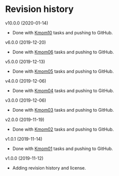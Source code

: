 Revision history
===============

v10.0.0 (2020-01-14)

* Done with [Kmom10](https://dbwebb.se/kurser/design-v2/kmom10) tasks and pushing to GitHub.

v6.0.0 (2019-12-20)

* Done with [Kmom06](https://dbwebb.se/kurser/design-v2/kmom06) tasks and pushing to GitHub.

v5.0.0 (2019-12-13)

* Done with [Kmom05](https://dbwebb.se/kurser/design-v2/kmom05) tasks and pushing to GitHub.

v4.0.0 (2019-12-06)

* Done with [Kmom04](https://dbwebb.se/kurser/design-v2/kmom04) tasks and pushing to GitHub.

v3.0.0 (2019-12-06)

* Done with [Kmom03](https://dbwebb.se/uppgift/bygg-ett-tema-med-vertikalt-och-horisontellt-grid) tasks and pushing to GitHub.

v2.0.0 (2019-11-19)

* Done with [Kmom02](https://dbwebb.se/uppgift/bygg-ett-less-tema-till-kursen-design) tasks and pushing to GitHub.

v1.0.1 (2019-11-14)

* Done with [Kmom01](https://dbwebb.se/uppgift/bygg-en-redovisa-sida-till-kursen-design) tasks and pushing to GitHub.

v1.0.0 (2019-11-12)

* Adding revision history and license.
